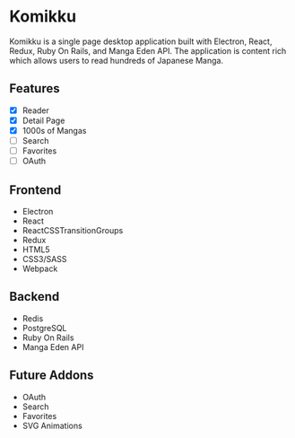 # Komikku
Komikku is a single page desktop application built with Electron, React, Redux, Ruby On Rails, and Manga Eden API. The application is content rich which allows users to read hundreds of Japanese Manga.

## Features
- [x] Reader
- [x] Detail Page
- [x] 1000s of Mangas
- [ ] Search
- [ ] Favorites
- [ ] OAuth

## Frontend
- Electron
- React
- ReactCSSTransitionGroups
- Redux
- HTML5
- CSS3/SASS
- Webpack

## Backend
- Redis
- PostgreSQL
- Ruby On Rails
- Manga Eden API

## Future Addons
- OAuth
- Search
- Favorites
- SVG Animations